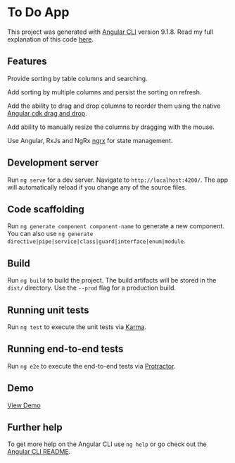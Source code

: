 # To Do App

This project was generated with [Angular CLI](https://github.com/angular/angular-cli) version 9.1.8. Read my full explanation of this code [here](https://www.marklreyes.com/angular-9-task-app-with-ngrx-drag-drop/).

## Features

Provide sorting by table columns and searching.

Add sorting by multiple columns and persist the sorting on refresh.

Add the ability to drag and drop columns to reorder them using the native [Angular cdk drag and drop](https://material.angular.io/cdk/drag-drop/overview).

Add ability to manually resize the columns by dragging with the mouse.

Use Angular, RxJs and NgRx [ngrx](https://ngrx.io/) for state management.


## Development server

Run `ng serve` for a dev server. Navigate to `http://localhost:4200/`. The app will automatically reload if you change any of the source files.

## Code scaffolding

Run `ng generate component component-name` to generate a new component. You can also use `ng generate directive|pipe|service|class|guard|interface|enum|module`.

## Build

Run `ng build` to build the project. The build artifacts will be stored in the `dist/` directory. Use the `--prod` flag for a production build.

## Running unit tests

Run `ng test` to execute the unit tests via [Karma](https://karma-runner.github.io).

## Running end-to-end tests

Run `ng e2e` to execute the end-to-end tests via [Protractor](http://www.protractortest.org/).

## Demo

[View Demo](https://angular-tasklist-ng9.stackblitz.io/)

## Further help

To get more help on the Angular CLI use `ng help` or go check out the [Angular CLI README](https://github.com/angular/angular-cli/blob/master/README.md).

